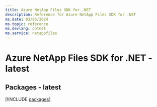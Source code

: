 ```yaml
---
title: Azure NetApp Files SDK for .NET
description: Reference for Azure NetApp Files SDK for .NET
ms.date: 03/05/2024
ms.topic: reference
ms.devlang: dotnet
ms.service: netappfiles
---
```

# Azure NetApp Files SDK for .NET - latest
## Packages - latest
[!INCLUDE [packages](netapp-files-index.md)]